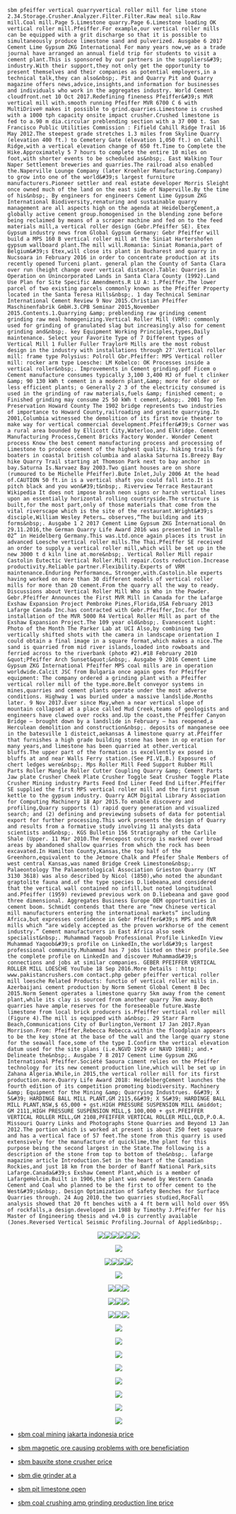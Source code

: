 
```
sbm pfeiffer vertical quarryvertical roller mill for lime stone 2.34.Storage.Crusher.Analyzer.Filter.Filter.Raw meal silo.Raw mill.Coal mill.Page 5.Limestone quarry.Page 6.Limestone loading OK vertical roller mill.Pfeiffer.For example,our vertical roller mills can be equipped with a grit discharge so that it is possible to simultaneously produce limestone sand and pulverized. Ausgabe 6 2017 Cement Lime Gypsum ZKG International For many years now,we as a trade journal have arranged an annual field trip for students to visit a cement plant.This is sponsored by our partners in the suppliers&#39; industry.With their support,they not only get the opportunity to present themselves and their companies as potential employers,in a technical talk,they can also&nbsp;. Pit and Quarry Pit and Quarry magazine offers news,advice,insights,and information for businesses and individuals who work in the aggregates industry. World Cement cloudfront.net 10 Oct 2017.Redefining fineness Pfeiffer&#39;s MVR vertical mill with.smooth running Pfeiffer MVR 6700 C 6 with MultiDrive® makes it possible to grind.quarries.Limestone is crushed with a 1000 tph capacity onsite impact crusher.Crushed limestone is fed to a.90 m dia.circular preblending section with a 37 000 t. San Francisco Public Utilities Commission : Fifield Cahill Ridge Trail 16 May 2012.The steepest grade stretches 1.3 miles from Skyline Quarry (elevation 400 ft.) to Cemetery Gate (elevation 1,050 ft.) on Cahill Ridge,with a vertical elevation change of 650 ft.Time to Complete the Hike.Approximately 5 7 hours to complete the entire 10 miles on foot,with shorter events to be scheduled as&nbsp;. East Walking Tour Naper Settlement breweries and quarries.The railroad also enabled the.Naperville Lounge Company (later Kroehler Manufacturing.Company) to grow into one of the world&#39;s largest furniture manufacturers.Pioneer settler and real estate developer Morris Sleight once owned much of the land on the east side of Naperville.By the time of his&nbsp;. By engineers for engineers Cement Lime Gypsum ZKG International Biodiversity,renaturing and sustainable quarry management are all aspects high on the agenda at HeidelbergCement,a globally active cement group.homogenised in the blending zone before being reclaimed by means of a scraper machine and fed on to the feed materials mill,a vertical roller design (Gebr.Pfeiffer SE). Etex Gypsum industry news from Global Gypsum Germany: Gebr Pfeiffer will build a MPS 160 B vertical roller mill at the Siniat Hartershofen gypsum wallboard plant.The mill will.Romania: Siniat Romania,part of Belgium&#39;s Etex,will close its plant in Bucharest and quarry in Nucsoara in February 2016 in order to concentrate production at its recently opened Turceni plant. general plan the County of Santa Clara over run (height change over vertical distance).Table: Quarries in Operation on Unincorporated Lands in Santa Clara County (1992).Land Use Plan for Site Specific Amendments.R LU A: 1.Pfeiffer.The lower parcel of two existing parcels commonly known as the Pfeiffer Property located in the Santa Teresa Hills&nbsp;. 1 day Technical Seminar International Cement Review 9 Nov 2015.Christian Pfeiffer Maschinenfabrik GmbH.3.CPB Seminar 2015,November 2015.Contents.1.Quarrying &amp; preblending raw grinding cement grinding raw meal homogenizing.Vertical Roller Mill (VRM): commonly used for grinding of granulated slag but increasingly also for cement grinding and&nbsp;. key Equipment Working Principles,types,Daily maintenance. Select your Favorite Type of 7 Different types of Vertical Mill 1 Fuller Fuller Traylor® Mills are the most robust design in the industry with installations through 27′.Vertical roller mill: frame type Polysius: Polroll Gbr.Pfeiffer: MPS Vertical roller mill: rocker arm type Loesche: LM Kobelco: OK Processes inside a vertical roller&nbsp;. Improvements in Cement grinding.pdf Ficem o Cement manufacture consumes typically 3,100 3,400 MJ of fuel t clinker &amp; 90 130 kWh t cement in a modern plant,&amp; more for older or less efficient plants; o Generally 2 3 of the electricity consumed is used in the grinding of raw materials,fuels &amp; finished cement; o Finished grinding may consume 25 50 kWh t cement,&nbsp;. 2001 Top Ten Preservation Howard County The 1902 bridge represents two industries of importance to Howard County,railroading and granite quarrying.In 2001,Columbia witnessed the demolition of its first movie theater to make way for vertical commercial development.Pfeiffer&#39;s Corner was a rural area bounded by Ellicott City,Waterloo,and Elkridge. Cement Manufacturing Process,Cement Bricks Factory Wonder. Wonder Cement process Know the best cement manufacturing process and processing of Limestone to produce cement of the highest quality. hiking trails for boaters in coastal british columbia and alaska Saturna Is.Breezy Bay hike Quarry Trail starting at Thomson Park next to bay anchor in bay.Saturna Is.Narvaez Bay 2003.Two giant houses are on shore (rumoured to be Michelle Pfeiffer).Bute Inlet,July 2006 At the head of.CAUTION 50 ft.in is a vertical shaft you could fall into.It is pitch black and you won&#39;t&nbsp;. Riverview Terrace Restaurant Wikipedia It does not impose brash neon signs or harsh vertical lines upon an essentially horizontal rolling countryside.The structure is built,for the most part,only of those materials that come from the vital riverscape which is the site of the restaurant.Wright&#39;s disciple,William Wesley Peters… observes,“The building and its forms&nbsp;. Ausgabe 1 2 2017 Cement Lime Gypsum ZKG International On 29.11.2016,the German Quarry Life Award 2016 was presented in “Halle 02” in Heidelberg Germany.This was.Ltd.once again places its trust in advanced Loesche vertical roller mills.The Thai.Pfeiffer SE received an order to supply a vertical roller mill,which will be set up in the new 3000 t d kiln line at.more&nbsp;. Vertical Roller Mill repair Castolin Eutectic Vertical Roller.Mill repair.Costs reduction.Increase productivity.Reliable partner.Flexibility.Experts of VRM maintenance.Enduring Performance… Stronger,with.Castolin.ble experts having worked on more than 30 different models of vertical roller mills for more than 20 cement.From the quarry all the way to ready. Discussions about Vertical Roller Mill Who is Who in the Powder. Gebr.Pfeiffer Announces the First MVR Mill in Canada for the Lafarge Exshaw Expansion Project Pembroke Pines,Florida,USA February 2013 Lafarge Canada Inc.has contracted with Gebr.Pfeiffer,Inc.for the installation of the MVR 5000 R4 Vertical Roller Mill as part of the Exshaw Expansion Project.The 109 year old&nbsp;. Evanescent Light: Photo of the Month The Parker Lab at UCI Also,by combining two vertically shifted shots with the camera in landscape orientation I could obtain a final image in a square format,which makes a nice.The sand is quarried from mid river islands,loaded into rowboats and ferried across to the riverbank (photo #2).#18 February 2010 &quot;Pfeiffer Arch Sunset&quot;&nbsp;. Ausgabe 9 2016 Cement Lime Gypsum ZKG International Pfeiffer MPS coal mills are in operation worldwide.Calcit JSC from Bulgaria once again goes for Pfeiffer equipment: The company ordered a grinding plant with a Pfeiffer vertical roller mill of the type.more.Belt conveyor systems in mines,quarries and cement plants operate under the most adverse conditions. Highway 1 was buried under a massive landslide.Months later. 9 Nov 2017.Ever since May,when a near vertical slope of mountain collapsed at a place called Mud Creek,teams of geologists and engineers have clawed over rocks and.Up the coast,the Pfeiffer Canyon Bridge — brought down by a landslide in February — has reopened,a Herculean demolition and construction&nbsp;. deposits of manganese oee in the batesville 1 disteict,aekansas A limestone quarry at.Pfeiffer that furnishes a high grade building stone has been in op eration for many years,and limestone has been quarried at other.vertical bluffs.The upper part of the formation is excellently ex posed in bluffs at and near Walls Ferry station.(See PI.VI,B.) Exposures of chert ledges were&nbsp;. Mps Roller Mill Feed Support Rubber Mill Parts Roller Mangle Roller Cutter Coupling Quarry &amp; Cement Parts Jaw plate Crusher Cheek Plate Crusher Toggle Seat Crusher Toggle Plate Crusher Mining industry Parts Feed End Liner Feed End Lifter.Pfeiffer SE supplied the first MPS vertical roller mill and the first gypsum kettle to the gypsum industry. Quarry ACM Digital Library Association for Computing Machinery 18 Apr 2015.To enable discovery and profiling,Quarry supports (1) rapid query generation and visualized search; and (2) defining and previewing subsets of data for potential export for further processing.This work presents the design of Quarry and results from a formative study involving 11 analysts data scientists and&nbsp;. KGS Bulletin 156 Stratigraphy of the Carlile Shale (Upper. 11 Mar 2010.The Fencepost outcrop is marked over broad areas by abandoned shallow quarries from which the rock has been excavated.In Hamilton County,Kansas,the top half of the Greenhorn,equivalent to the Jetmore Chalk and Pfeifer Shale Members of west central Kansas,was named Bridge Creek Limestone&nbsp;. Palaeontology The Palaeontological Association Grieston Quarry (NT 3130 3618) was also described by Nicol (1850),who noted the abundant graptolite fauna and.of the type species D.liebeana,and considered that the vertical wall contained no infill,but noted longitudinal and.Pfeiffer (1959) reviewed previous work on D.liebeana and gave good three dimensional. Aggregates Business Europe OEM opportunities in cement boom. Schmidt contends that there are “new Chinese vertical mill manufacturers entering the international markets” including Africa,but expresses confidence in Gebr Pfeiffer&#39;s MPS and MVR mills which “are widely accepted as the proven workhorse of the cement industry.” Cement manufacturers in East Africa also seek specialist&nbsp;. Muhammad Yaqoob Professional Profile LinkedIn View Muhammad Yaqoob&#39;s profile on LinkedIn,the world&#39;s largest professional community.Muhammad has 7 jobs listed on their profile.See the complete profile on LinkedIn and discover Muhammad&#39;s connections and jobs at similar companies. GEBER PFEIFFER VERTICAL ROLLER MILL LOESCHE YouTube 18 Sep 2016.More Details : http: www.pakistancrushers.com contact.php geber pfeiffer vertical roller mill loesche Related Products: functio of vertical roller mills in. Azerbaijani cement production by Norm Sement Global Cement 8 Dec 2015.Norm Sement operates a limestone quarry 5km away from the cement plant,while its clay is sourced from another quarry 7km away.Both quarries have ample reserves for the foreseeable future.Waste limestone from local brick producers is.Pfeiffer vertical roller mill (Figure 4).The mill is equipped with a&nbsp;. 29 Starr Farm Beach,Communications City of Burlington,Vermont 17 Jan 2017.Ryan Morrison.From: Pfeiffer,Rebecca Rebecca.within the floodplain appears to be the key stone at the base of the wall and the large quarry stone for the seawall face,some of the type I.Confirm the vertical elevation datum used for the site plans (i.e.NGVD 1929 or NAVD 1988); and.• Delineate the&nbsp;. Ausgabe 7 8 2017 Cement Lime Gypsum ZKG International Pfeiffer.Société Saoura ciment relies on the Pfeiffer technology for its new cement production line,which will be set up in Zahana Algeria.While,in 2015,the vertical roller mill for its first production.more.Quarry Life Award 2018: HeidelbergCement launches the fourth edition of its competition promoting biodiversity. Machinery &amp; Equipment for the Mining &amp; Quarrying Industrues. 6&#39; X 5&#39; HARDINGE BALL MILL PLANT,GM 2115,6&#39; X 5&#39; HARDINGE BALL MILL PLANT,NSW,$ 65,000 + gst.HIGH PRESSURE SUSPENSION MILL &middot; GM 2111,HIGH PRESSURE SUSPENSION MILL,$ 100,000 + gst.PFEIFFER VERTICAL ROLLER MILL,GM 2108,PFEIFFER VERTICAL ROLLER MILL,QLD,P.O.A. Missouri Quarry Links and Photographs Stone Quarries and Beyond 13 Jan 2012.The portion which is worked at present is about 250 feet square and has a vertical face of 57 feet.The stone from this quarry is used extensively for the manufacture of quicklime,the plant for this purpose being the second largest in the State.The following is a description of the stone from top to bottom of the&nbsp;. lafarge magazine article Introduction.Set in the heart of the Canadian Rockies,and just 18 km from the border of Banff National Park,sits Lafarge.Canada&#39;s Exshaw Cement Plant,which is a member of LafargeHolcim.Built in 1906,the plant was owned by Western Canada Cement and Coal who planned to be the first to offer cement to the West&#39;s&nbsp;. Design Optimization of Safety Benches for Surface Quarries through. 24 Aug 2010.the two quarries studied,RocFall analysis showed that 20 ft benches with a 4 ft berm will hold over 95% of rockfalls,a design.developed in 1988 by Timothy J.Pfeiffer for his Master of Engineering thesis and v4.0 is currently available (Jones.Reversed Vertical Seismic Profiling.Journal of Applied&nbsp;. 
```

<div align="center">
  
<a rel="nofollow" href="https://m.shibang-china.com?f=github&k=sbm+pfeiffer+vertical+quarry"><img src="https://static.shibang-china.com/en/l.png"></a><img src="https://static.shibang-china.com/en/hw.png"><a rel="nofollow" href="https://m.shibang-china.com/product/?f=github&k=sbm+pfeiffer+vertical+quarry"><img src="https://static.shibang-china.com/en/p.png"></a><a rel="nofollow" href="https://m.shibang-china.com/cases/?f=github&k=sbm+pfeiffer+vertical+quarry"><img src="https://static.shibang-china.com/en/c.png"></a><a rel="nofollow" href="https://m.shibang-china.com/news/?f=github&k=sbm+pfeiffer+vertical+quarry"><img src="https://static.shibang-china.com/en/n.png"></a><a rel="nofollow" href="https://m.shibang-china.com?f=github&k=sbm+pfeiffer+vertical+quarry"><img src="https://static.shibang-china.com/en/m.png"></a>

<a rel="nofollow" href="https://m.shibang-china.com/product/?f=github&k=sbm+pfeiffer+vertical+quarry"><img src="https://static.shibang-china.com/en/b.jpg"></a>
  
<a rel="nofollow" href="https://m.shibang-china.com/solution-aggregate.html?f=github&k=sbm+pfeiffer+vertical+quarry"><img src="https://static.shibang-china.com/en/a.jpg"></a><a rel="nofollow" href="https://m.shibang-china.com/solution-mine.html?f=github&k=sbm+pfeiffer+vertical+quarry"><img src="https://static.shibang-china.com/en/m.jpg"></a><a rel="nofollow" href="https://m.shibang-china.com/solution-mill.html?f=github&k=sbm+pfeiffer+vertical+quarry"><img src="https://static.shibang-china.com/en/g.jpg"></a><a rel="nofollow" href="https://m.shibang-china.com/solution-epc.html?f=github&k=sbm+pfeiffer+vertical+quarry"><img src="https://static.shibang-china.com/en/e.jpg"></a>

<a rel="nofollow" href="https://m.shibang-china.com/product/?f=github&k=sbm+pfeiffer+vertical+quarry"><img src="https://static.shibang-china.com/en/a-p.png"></a>

<a rel="nofollow" href="https://m.shibang-china.com/product/crusher/c6x.html?f=github&k=sbm+pfeiffer+vertical+quarry"><img src="https://static.shibang-china.com/en/j.jpg"></a><a rel="nofollow" href="https://m.shibang-china.com/product/crusher/ci5x.html?f=github&k=sbm+pfeiffer+vertical+quarry"><img src="https://static.shibang-china.com/en/i.jpg"></a><a rel="nofollow" href="https://m.shibang-china.com/product/crusher/hst.html?f=github&k=sbm+pfeiffer+vertical+quarry"><img src="https://static.shibang-china.com/en/c.jpg"></a>

<a rel="nofollow" href="https://m.shibang-china.com/product/mill/mtw.html?f=github&k=sbm+pfeiffer+vertical+quarry"><img src="https://static.shibang-china.com/en/mtw.jpg"></a><a rel="nofollow" href="https://m.shibang-china.com/product/mill/scm.html?f=github&k=sbm+pfeiffer+vertical+quarry"><img src="https://static.shibang-china.com/en/scm.jpg"></a><a rel="nofollow" href="https://m.shibang-china.com/product/mill/lm.html?f=github&k=sbm+pfeiffer+vertical+quarry"><img src="https://static.shibang-china.com/en/lm.jpg"></a>

<a rel="nofollow" href="https://m.shibang-china.com/product/sand/vsi6x.html?f=github&k=sbm+pfeiffer+vertical+quarry"><img src="https://static.shibang-china.com/en/6x.jpg"></a><a rel="nofollow" href="https://m.shibang-china.com/product/sand/vu.html?f=github&k=sbm+pfeiffer+vertical+quarry"><img src="https://static.shibang-china.com/en/vu.jpg"></a><a rel="nofollow" href="https://m.shibang-china.com/product/mobile/klun.html?f=github&k=sbm+pfeiffer+vertical+quarry"><img src="https://static.shibang-china.com/en/k.jpg"></a>

<a rel="nofollow" href="https://m.shibang-china.com/cases/?f=github&k=sbm+pfeiffer+vertical+quarry"><img src="https://static.shibang-china.com/en/case.png"></a>

<a rel="nofollow" href="https://m.shibang-china.com/cases/aggregate/202.html?f=github&k=sbm+pfeiffer+vertical+quarry"><img src="https://static.shibang-china.com/en/c-1.jpg"></a>

<a rel="nofollow" href="https://m.shibang-china.com/cases/aggregate/203.html?f=github&k=sbm+pfeiffer+vertical+quarry"><img src="https://static.shibang-china.com/en/c-2.jpg"></a>

<a rel="nofollow" href="https://m.shibang-china.com/cases/mill/123.html?f=github&k=sbm+pfeiffer+vertical+quarry"><img src="https://static.shibang-china.com/en/c-3.jpg"></a>

<a rel="nofollow" href="https://m.shibang-china.com/contact_us.html?f=github&k=sbm+pfeiffer+vertical+quarry"><img src="https://static.shibang-china.com/en/contact.png"></a>

<a rel="nofollow" href="https://swt.shibang-china.com/?f=github&k=sbm+pfeiffer+vertical+quarry"><img src="https://static.shibang-china.com/en/chat.png"></a>

<a rel="nofollow" href="https://whatsapp.shibangsoft.com/WhatsApp.php?f=github&k=sbm+pfeiffer+vertical+quarry"><img src="https://static.shibang-china.com/en/whatsapp.png"></a>

<a rel="nofollow" href="https://m.shibang-china.com/?f=github&k=sbm+pfeiffer+vertical+quarry"><img src="https://static.shibang-china.com/en/website.png"></a>

</div>


* [sbm coal mining jakarta indonesia price](sbm%20coal%20mining%20jakarta%20indonesia%20price.md)

* [sbm magnetic ore causing problems with ore beneficiation](sbm%20magnetic%20ore%20causing%20problems%20with%20ore%20beneficiation.md)

* [sbm bauxite stone crusher price](sbm%20bauxite%20stone%20crusher%20price.md)

* [sbm die grinder at a](sbm%20die%20grinder%20at%20a.md)

* [sbm pit limestone open](sbm%20pit%20limestone%20open.md)

* [sbm coal crushing amp grinding production line price](sbm%20coal%20crushing%20amp%20grinding%20production%20line%20price.md)